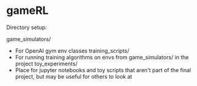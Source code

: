 # gameRL

Directory setup:

game_simulators/
  - For OpenAI gym env classes
training_scripts/
  - For running training algorithms on envs from game_simulators/ in the project
toy_experiments/
  - Place for jupyter notebooks and toy scripts that aren't part of the final project, but may be useful for others to look at
